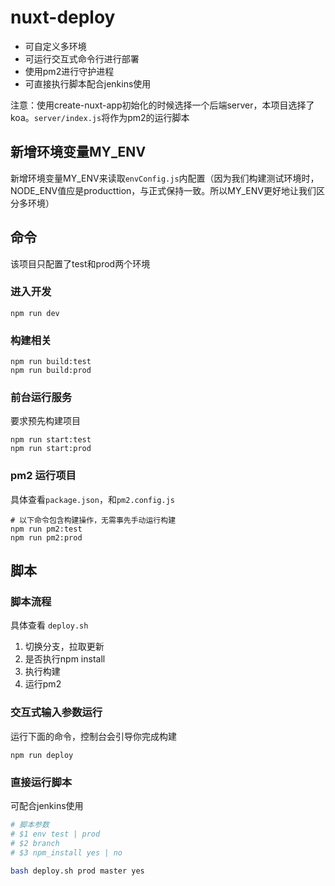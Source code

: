 # nuxt-deploy

 - 可自定义多环境
 - 可运行交互式命令行进行部署
 - 使用pm2进行守护进程
 - 可直接执行脚本配合jenkins使用

注意：使用create-nuxt-app初始化的时候选择一个后端server，本项目选择了koa。`server/index.js`将作为pm2的运行脚本


## 新增环境变量MY_ENV
新增环境变量MY_ENV来读取`envConfig.js`内配置（因为我们构建测试环境时，NODE_ENV值应是producttion，与正式保持一致。所以MY_ENV更好地让我们区分多环境）

## 命令
该项目只配置了test和prod两个环境
### 进入开发
```
npm run dev
```


### 构建相关
```
npm run build:test
npm run build:prod
```
### 前台运行服务
要求预先构建项目

```
npm run start:test
npm run start:prod
```
### pm2 运行项目

具体查看`package.json`，和`pm2.config.js`
```
# 以下命令包含构建操作，无需事先手动运行构建
npm run pm2:test
npm run pm2:prod
```

## 脚本

### 脚本流程
具体查看 `deploy.sh`

1. 切换分支，拉取更新
2. 是否执行npm install
3. 执行构建
4. 运行pm2


### 交互式输入参数运行
运行下面的命令，控制台会引导你完成构建

```
npm run deploy
```

### 直接运行脚本
可配合jenkins使用

```bash
# 脚本参数
# $1 env test | prod
# $2 branch
# $3 npm_install yes | no

bash deploy.sh prod master yes
```

